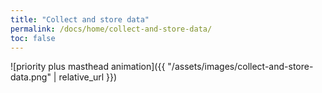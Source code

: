 ```yaml
---
title: "Collect and store data"
permalink: /docs/home/collect-and-store-data/
toc: false
---
```



![priority plus masthead animation]({{ "/assets/images/collect-and-store-data.png" | relative_url }})
